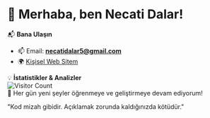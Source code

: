 # 👋 Merhaba, ben Necati Dalar!

📬 **Bana Ulaşın**  
- 📫 Email: **necatidalar5@gmail.com**  
- 🌍 [Kişisel Web Sitem](http://necatidalar.wuaze.com/)  

💡 **İstatistikler & Analizler**  
![Visitor Count](https://komarev.com/ghpvc/?username=kullaniciadiniz&color=blue&style=flat-square)  
🎯 Her gün yeni şeyler öğrenmeye ve geliştirmeye devam ediyorum!

"Kod mizah gibidir. Açıklamak zorunda kaldığınızda kötüdür."
